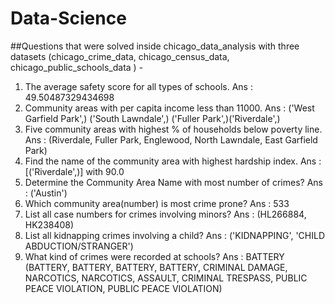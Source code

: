 # Data-Science
##Questions that were solved inside chicago_data_analysis with three datasets (chicago_crime_data, chicago_census_data, chicago_public_schools_data ) - </br>
1. The average safety score for all types of schools. Ans : 49.50487329434698 </br>
2. Community areas with per capita income less than 11000. Ans : ('West Garfield Park',) ('South Lawndale',) ('Fuller Park',)('Riverdale',)</br>
3. Five community areas with highest % of households below poverty line. Ans : (Riverdale, Fuller Park, Englewood, North Lawndale, 
East Garfield Park)</br>
4. Find the name of the community area with highest hardship index. Ans : [('Riverdale',)] with 90.0</br>
5.  Determine the Community Area Name with most number of crimes? Ans : ('Austin') </br>
6.  Which community area(number) is most crime prone? Ans : 533 </br>
7.  List all case numbers for crimes involving minors? Ans : (HL266884, HK238408) </br>
8.  List all kidnapping crimes involving a child? Ans : ('KIDNAPPING', 'CHILD ABDUCTION/STRANGER') </br>
9.  What kind of crimes were recorded at schools? Ans : BATTERY
(BATTERY,
BATTERY,
BATTERY,
BATTERY,
CRIMINAL DAMAGE,
NARCOTICS,
NARCOTICS,
ASSAULT,
CRIMINAL TRESPASS,
PUBLIC PEACE VIOLATION,
PUBLIC PEACE VIOLATION) </br>

